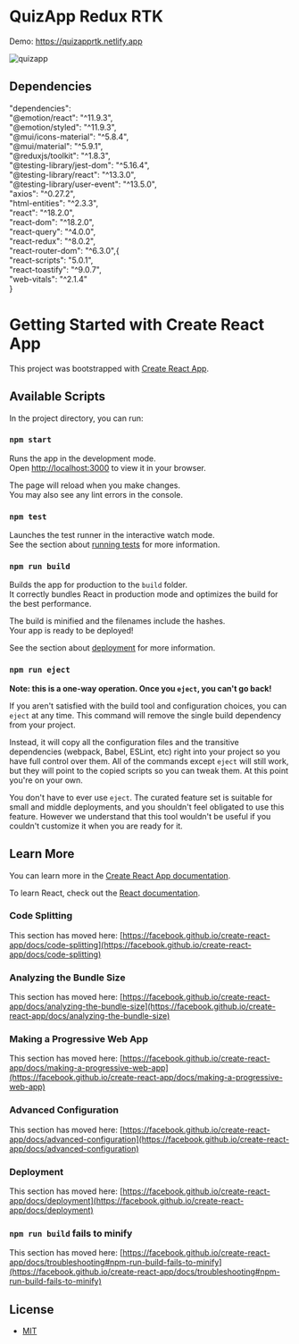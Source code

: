 # QuizApp Redux RTK
Demo: https://quizapprtk.netlify.app
<br/>

![quizapp](https://user-images.githubusercontent.com/43292234/180235137-50ba8880-61e8-42d7-8c3f-cfb5813c23b1.PNG)
<br/>
## Dependencies
 "dependencies":  <br/>
    "@emotion/react": "^11.9.3", <br/>
    "@emotion/styled": "^11.9.3", <br/>
    "@mui/icons-material": "^5.8.4", <br/>
    "@mui/material": "^5.9.1", <br/>
    "@reduxjs/toolkit": "^1.8.3", <br/>
    "@testing-library/jest-dom": "^5.16.4", <br/>
    "@testing-library/react": "^13.3.0", <br/>
    "@testing-library/user-event": "^13.5.0", <br/>
    "axios": "^0.27.2", <br/>
    "html-entities": "^2.3.3", <br/>
    "react": "^18.2.0", <br/>
    "react-dom": "^18.2.0", <br/>
    "react-query": "^4.0.0", <br/>
    "react-redux": "^8.0.2", <br/>
    "react-router-dom": "^6.3.0",{ <br/>
    "react-scripts": "5.0.1", <br/>
    "react-toastify": "^9.0.7", <br/>
    "web-vitals": "^2.1.4" <br/>
  } <br/>



# Getting Started with Create React App

This project was bootstrapped with [Create React App](https://github.com/facebook/create-react-app).

## Available Scripts

In the project directory, you can run:

### `npm start`

Runs the app in the development mode.\
Open [http://localhost:3000](http://localhost:3000) to view it in your browser.

The page will reload when you make changes.\
You may also see any lint errors in the console.

### `npm test`

Launches the test runner in the interactive watch mode.\
See the section about [running tests](https://facebook.github.io/create-react-app/docs/running-tests) for more information.

### `npm run build`

Builds the app for production to the `build` folder.\
It correctly bundles React in production mode and optimizes the build for the best performance.

The build is minified and the filenames include the hashes.\
Your app is ready to be deployed!

See the section about [deployment](https://facebook.github.io/create-react-app/docs/deployment) for more information.

### `npm run eject`

**Note: this is a one-way operation. Once you `eject`, you can't go back!**

If you aren't satisfied with the build tool and configuration choices, you can `eject` at any time. This command will remove the single build dependency from your project.

Instead, it will copy all the configuration files and the transitive dependencies (webpack, Babel, ESLint, etc) right into your project so you have full control over them. All of the commands except `eject` will still work, but they will point to the copied scripts so you can tweak them. At this point you're on your own.

You don't have to ever use `eject`. The curated feature set is suitable for small and middle deployments, and you shouldn't feel obligated to use this feature. However we understand that this tool wouldn't be useful if you couldn't customize it when you are ready for it.

## Learn More

You can learn more in the [Create React App documentation](https://facebook.github.io/create-react-app/docs/getting-started).

To learn React, check out the [React documentation](https://reactjs.org/).

### Code Splitting

This section has moved here: [https://facebook.github.io/create-react-app/docs/code-splitting](https://facebook.github.io/create-react-app/docs/code-splitting)

### Analyzing the Bundle Size

This section has moved here: [https://facebook.github.io/create-react-app/docs/analyzing-the-bundle-size](https://facebook.github.io/create-react-app/docs/analyzing-the-bundle-size)

### Making a Progressive Web App

This section has moved here: [https://facebook.github.io/create-react-app/docs/making-a-progressive-web-app](https://facebook.github.io/create-react-app/docs/making-a-progressive-web-app)

### Advanced Configuration

This section has moved here: [https://facebook.github.io/create-react-app/docs/advanced-configuration](https://facebook.github.io/create-react-app/docs/advanced-configuration)

### Deployment

This section has moved here: [https://facebook.github.io/create-react-app/docs/deployment](https://facebook.github.io/create-react-app/docs/deployment)

### `npm run build` fails to minify

This section has moved here: [https://facebook.github.io/create-react-app/docs/troubleshooting#npm-run-build-fails-to-minify](https://facebook.github.io/create-react-app/docs/troubleshooting#npm-run-build-fails-to-minify)

## License
* [MIT](LICENSE)



